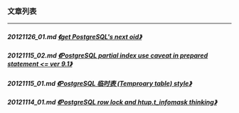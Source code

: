 ### 文章列表  
----  
##### 20121126_01.md   [《get PostgreSQL's next oid》](20121126_01.md)  
##### 20121115_02.md   [《PostgreSQL partial index use caveat in prepared statement <= ver 9.1》](20121115_02.md)  
##### 20121115_01.md   [《PostgreSQL 临时表 (Temproary table) style》](20121115_01.md)  
##### 20121114_01.md   [《PostgreSQL row lock and htup.t_infomask thinking》](20121114_01.md)  
